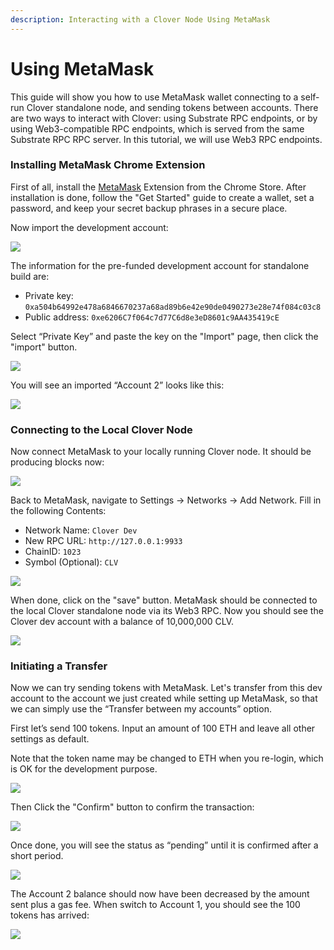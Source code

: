 ```yaml
---
description: Interacting with a Clover Node Using MetaMask
---
```


# Using MetaMask

This guide will show you how to use MetaMask wallet connecting to a self-run Clover standalone node, and sending tokens between accounts. There are two ways to interact with Clover: using Substrate RPC endpoints, or by using Web3-compatible RPC endpoints, which is served from the same Substrate RPC RPC server. In this tutorial, we will use Web3 RPC endpoints.

### Installing MetaMask Chrome Extension <a href="#install-the-metamask-extension" id="install-the-metamask-extension"></a>

First of all, install the [MetaMask](https://metamask.io) Extension from the Chrome Store. After installation is done, follow the "Get Started" guide to create a wallet, set a password, and keep your secret backup phrases in a secure place.&#x20;

Now import the development account:

![](../../.gitbook/assets/image.png)

The information for the pre-funded development account for standalone build are:

* Private key: `0xa504b64992e478a6846670237a68ad89b6e42e90de0490273e28e74f084c03c8`
* Public address: `0xe6206C7f064c7d77C6d8e3eD8601c9AA435419cE`

Select “Private Key” and paste the key on the "Import" page, then click the "import" button.

![](<../../.gitbook/assets/image (2).png>)

You will see an imported “Account 2” looks like this:

![](<../../.gitbook/assets/image (3).png>)

### Connecting to the Local Clover Node <a href="#connect-to-the-local-moonbeam-node" id="connect-to-the-local-moonbeam-node"></a>

Now connect MetaMask to your locally running Clover node. It should be producing blocks now:

![](../../.gitbook/assets/1608540371482.jpg)

Back to MetaMask, navigate to Settings -> Networks -> Add Network. Fill in the following Contents:

* Network Name: `Clover Dev`
* New RPC URL: `http://127.0.0.1:9933`
* ChainID: `1023`
* Symbol (Optional): `CLV`

![](<../../.gitbook/assets/image (4).png>)

When done, click on the "save" button. MetaMask should be connected to the local Clover standalone node via its Web3 RPC. Now you should see the Clover dev account with a balance of 10,000,000 CLV.

![](<../../.gitbook/assets/image (5).png>)

### Initiating a Transfer <a href="#initiating-a-transfer" id="initiating-a-transfer"></a>

Now we can try sending tokens with MetaMask. Let's transfer from this dev account to the account we just created while setting up MetaMask, so that we can simply use the “Transfer between my accounts” option.&#x20;

First let’s send 100 tokens. Input an amount of 100 ETH and leave all other settings as default.&#x20;

Note that the token name may be changed to ETH when you re-login,  which is OK for the development purpose.

![](<../../.gitbook/assets/image (6).png>)

Then Click the "Confirm" button to confirm the transaction:

![](<../../.gitbook/assets/image (7).png>)

Once done, you will see the status as “pending” until it is confirmed after a short period.

![](<../../.gitbook/assets/image (8).png>)

The Account 2 balance should now have been decreased by the amount sent plus a gas fee. When switch to Account 1, you should see the 100 tokens has arrived:

![](<../../.gitbook/assets/image (9).png>)


